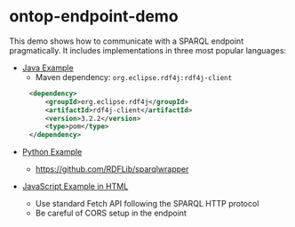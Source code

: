 # ontop-endpoint-demo

This demo shows how to communicate with a SPARQL endpoint pragmatically. It includes implementations in three most popular languages:

- [Java Example](java)
    - Maven dependency: `org.eclipse.rdf4j:rdf4j-client`
```xml
     <dependency>
         <groupId>org.eclipse.rdf4j</groupId>
         <artifactId>rdf4j-client</artifactId>
         <version>3.2.2</version>
         <type>pom</type>
     </dependency>
```

- [Python Example](py)
    - https://github.com/RDFLib/sparqlwrapper
    
- [JavaScript Example in HTML](js)
    - Use standard Fetch API following the SPARQL HTTP protocol
    - Be careful of CORS setup in the endpoint 
 
